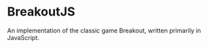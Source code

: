 BreakoutJS
==========

An implementation of the classic game Breakout, written primarily in JavaScript.
